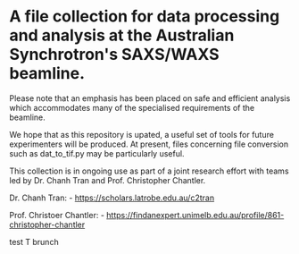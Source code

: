 A file collection for data processing and analysis at the Australian 
Synchrotron's SAXS/WAXS beamline. 
===============================================================================

Please note that an emphasis has been placed on safe and efficient 
analysis which accommodates many of the specialised requirements of the 
beamline. 

We hope that as this repository is upated, a useful set of tools for future 
experimenters will be produced. At present, files concerning file conversion 
such as dat_to_tif.py may be particularly useful. 

This collection is in ongoing use as part of a joint research effort with teams
led by Dr. Chanh Tran and Prof. Christopher Chantler.

Dr. Chanh Tran:
    - https://scholars.latrobe.edu.au/c2tran
    
Prof. Christoer Chantler:
    - https://findanexpert.unimelb.edu.au/profile/861-christopher-chantler


test T brunch